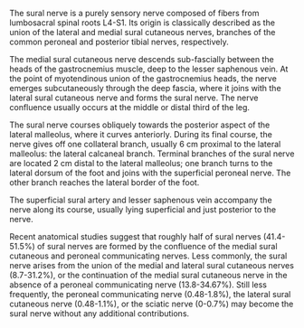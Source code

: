 The sural nerve is a purely sensory nerve composed of fibers from lumbosacral spinal roots L4-S1. Its origin is classically described as the union of the lateral and medial sural cutaneous nerves, branches of the common peroneal and posterior tibial nerves, respectively.

The medial sural cutaneous nerve descends sub-fascially between the heads of the gastrocnemius muscle, deep to the lesser saphenous vein. At the point of myotendinous union of the gastrocnemius heads, the nerve emerges subcutaneously through the deep fascia, where it joins with the lateral sural cutaneous nerve and forms the sural nerve. The nerve confluence usually occurs at the middle or distal third of the leg.

The sural nerve courses obliquely towards the posterior aspect of the lateral malleolus, where it curves anteriorly. During its final course, the nerve gives off one collateral branch, usually 6 cm proximal to the lateral malleolus: the lateral calcaneal branch. Terminal branches of the sural nerve are located 2 cm distal to the lateral malleolus; one branch turns to the lateral dorsum of the foot and joins with the superficial peroneal nerve. The other branch reaches the lateral border of the foot.

The superficial sural artery and lesser saphenous vein accompany the nerve along its course, usually lying superficial and just posterior to the nerve.

Recent anatomical studies suggest that roughly half of sural nerves (41.4-51.5%) of sural nerves are formed by the confluence of the medial sural cutaneous and peroneal communicating nerves. Less commonly, the sural nerve arises from the union of the medial and lateral sural cutaneous nerves (8.7-31.2%), or the continuation of the medial sural cutaneous nerve in the absence of a peroneal communicating nerve (13.8-34.67%). Still less frequently, the peroneal communicating nerve (0.48-1.8%), the lateral sural cutaneous nerve (0.48-1.1%), or the sciatic nerve (0-0.7%) may become the sural nerve without any additional contributions.